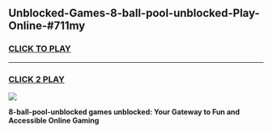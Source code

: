 
## Unblocked-Games-8-ball-pool-unblocked-Play-Online-#711my
<h3>
<a href="https://premium.freeplayer.one?title=8-ball-pool-unblocked&ref=27F">CLICK TO PLAY</a></h3>
<hr>

<h3>
<a href="https://premium.freeplayer.one?title=8-ball-pool-unblocked&ref=27F">CLICK 2 PLAY</a>
  
</h3>

<a href="https://premium.freeplayer.one?title=8-ball-pool-unblocked&ref=27F"><img src="https://clearcache.store/games.png"></a>


**8-ball-pool-unblocked games unblocked: Your Gateway to Fun and Accessible Online Gaming**
